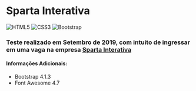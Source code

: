 # Sparta Interativa

![HTML5](https://img.shields.io/badge/html5-%23E34F26.svg?style=for-the-badge&logo=html5&logoColor=white)
![CSS3](https://img.shields.io/badge/css3-%231572B6.svg?style=for-the-badge&logo=css3&logoColor=white)
![Bootstrap](https://img.shields.io/badge/bootstrap-%238511FA.svg?style=for-the-badge&logo=bootstrap&logoColor=white)

### Teste realizado em Setembro de 2019, com intuito de ingressar em uma vaga na empresa [Sparta Interativa](https://spartaplan.media/)

#### Informações Adicionais:
- Bootstrap 4.1.3
- Font Awesome 4.7
